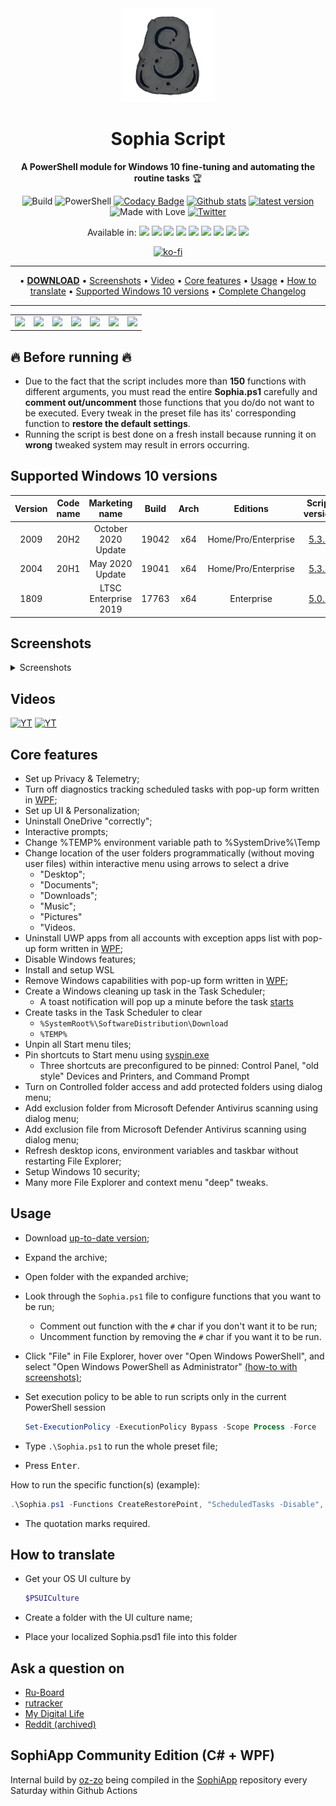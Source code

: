 <div align="center">
	
  <img alt="Sophia Script logo" src="./img/Sophia.png" width="150px"/>
  
  <h1>Sophia Script</h1>

**A PowerShell module for Windows 10 fine-tuning and automating the routine tasks** :trophy:

![Build](https://github.com/farag2/Windows-10-Sophia-Script/workflows/Build/badge.svg)
![PowerShell](https://img.shields.io/badge/PowerShell%205.1%20&%207.1-Ready-blue.svg?color=5391FE&style=flat&logo=powershell)
[![Codacy Badge](https://app.codacy.com/project/badge/Grade/b1ce4ce852f148a88c47ea33ad172044)](https://www.codacy.com/gh/farag2/Windows-10-Sophia-Script)
[![Github stats](https://img.shields.io/github/downloads/farag2/Windows-10-Setup-Script/total.svg?label=downloads%20%28since%20May%202020%29)](https://github.com/farag2/Windows-10-Sophia-Script/releases)
[![latest version](https://img.shields.io/github/v/release/farag2/Windows-10-Sophia-Script)](https://github.com/farag2/Windows-10-Sophia-Script/releases)
![Made with Love](https://img.shields.io/badge/Made%20with-%E2%9D%A4-red.svg?colorB=11a9f7)
[![Twitter](https://img.shields.io/badge/Logo%20by-teahead-blue?style=flat&logo=Twitter)](https://twitter.com/tea_head_)

Available in: <img src="https://upload.wikimedia.org/wikipedia/commons/a/ae/Flag_of_the_United_Kingdom.svg" height="11px"/> <img src="https://upload.wikimedia.org/wikipedia/commons/f/fa/Flag_of_the_People's_Republic_of_China.svg" height="11px"/> <img src="https://upload.wikimedia.org/wikipedia/commons/b/ba/Flag_of_Germany.svg" height="11px"/>
<img src="https://upload.wikimedia.org/wikipedia/commons/c/c3/Flag_of_France.svg" height="11px"/> <img src="https://upload.wikimedia.org/wikipedia/commons/0/03/Flag_of_Italy.svg" height="11px"/> <img src="https://upload.wikimedia.org/wikipedia/commons/f/f3/Flag_of_Russia.svg" height="11px"/> <img src="https://upload.wikimedia.org/wikipedia/commons/4/49/Flag_of_Ukraine.svg" height="11px"/> <img src="https://upload.wikimedia.org/wikipedia/commons/b/b4/Flag_of_Turkey.svg" height="11px"/> <img src="https://upload.wikimedia.org/wikipedia/commons/9/9a/Flag_of_Spain.svg" height="11px"/>

[![ko-fi](https://www.ko-fi.com/img/githubbutton_sm.svg)](https://ko-fi.com/Q5Q51QUJC)
</div>

<hr>
<p align="center">
	&bull;
	<a href="https://github.com/farag2/Windows-10-Sophia-Script/releases"><b>DOWNLOAD</b></a>
	&bull;
	<a href="#screenshots">Screenshots</a>
	&bull;
	<a href="#sophia-script-in-action">Video</a>
	&bull;
	<a href="#core-features">Core features</a>
	&bull;
	<a href="#usage">Usage</a>
	&bull;
	<a href="#how-to-translate">How to translate</a>
	&bull;
	<a href="#supported-windows-10-versions">Supported Windows 10 versions</a>
	&bull;
	<a href="https://github.com/farag2/Windows-10-Sophia-Script/blob/master/CHANGELOG.md">Complete Changelog</a>
</p>
<hr>

<table>
	<tr>
		<td>
			<a href="https://rutracker.org/forum/viewtopic.php?t=5996011">
				<img src="https://static.t-ru.org/logo/logo-3.svg" height="100px">
			</a>
		</td>
		<td>
			<a href="https://4sysops.com/archives/windows-10-sophia-script-powershell-functions-for-windows-10-fine-tuning-and-automating-routine-configuration-tasks/">
				<img src="https://i.imgur.com/cZ32Hkt.png">
			</a>
		</td>
		<td>
			<a href="https://www.ghacks.net/2020/09/27/windows-10-setup-script-has-a-new-name-and-is-now-easier-to-use/">
				<img src="https://i.imgur.com/K4f8VBo.png">
			</a>
		</td>
		<td>
			<a href="https://www.neowin.net/news/this-windows-10-setup-script-lets-you-fine-tune-around-150-functions-for-new-installs">
				<img src="https://i.imgur.com/5fILFqz.png">
			</a>
		</td>
		<td>
			<a href="https://www.comss.ru/page.php?id=8019">
				<img src="https://cdn.comss.net/img/logo51.png">
			</a>
		</td>
		<td>
			<a href="https://habr.com/en/post/521202">
				<img src="https://i.imgur.com/cXWLr4I.png">
			</a>
		</td>
		<td>
			<a href="https://www.deskmodder.de/blog/2020/09/25/windows-10-sophia-script-windows-10-feintuning-mit-powershell/">
				<img src="https://i.imgur.com/6sAI2wZ.png">
			</a>
		</td>
	</tr>
</table>

## :fire: Before running :fire:

* Due to the fact that the script includes more than **150** functions with different arguments, you must read the entire **Sophia.ps1** carefully and **comment out/uncomment** those functions that you do/do not want to be executed. Every tweak in the preset file has its' corresponding function to **restore the default settings**.
* Running the script is best done on a fresh install because running it on **wrong** tweaked system may result in errors occurring.

## Supported Windows 10 versions

|Version|Code name|   Marketing name   |Build | Arch |      Editions     | Script version |
|:-----:|:-------:|:------------------:|:----:|:----:|:-----------------:|:--------------:|
| 2009  |  20H2   |October 2020 Update |19042 |  x64 |Home/Pro/Enterprise|[5.3.3](https://github.com/farag2/Windows-10-Sophia-Script/releases/latest)|
| 2004  |  20H1   |   May 2020 Update  |19041 |  x64 |Home/Pro/Enterprise|[5.3.3](https://github.com/farag2/Windows-10-Sophia-Script/releases/latest)|
| 1809  |         |LTSC Enterprise 2019|17763 |  x64 |   Enterprise      |[5.0.2](https://github.com/farag2/Windows-10-Sophia-Script/releases/latest)|

## Screenshots

<details>
  <summary>Screenshots</summary>
  
![Image](https://i.imgur.com/5up2HrJ.png)
![Image](https://i.imgur.com/Fuf4CaD.png)
![Image](https://i.imgur.com/qZhFqr3.png)
![Image](https://i.imgur.com/2C3NOke.png)

![Image](https://i.imgur.com/DpV0UJw.png)
</details>

## Videos

[![YT](https://img.youtube.com/vi/8E6OT_QcHaU/1.jpg)](https://youtu.be/8E6OT_QcHaU?t=370)
[![YT](https://img.youtube.com/vi/ZSwj8SrcVPg/1.jpg)](https://youtu.be/ZSwj8SrcVPg)

## Core features

* Set up Privacy & Telemetry;
* Turn off diagnostics tracking scheduled tasks with pop-up form written in [WPF](#Screenshots);
* Set up UI & Personalization;
* Uninstall OneDrive "correctly";
* Interactive prompts;
* Change %TEMP% environment variable path to %SystemDrive%\Temp
* Change location of the user folders programmatically (without moving user files) within interactive menu using arrows to select a drive
  * "Desktop";
  * "Documents";
  * "Downloads";
  * "Music";
  * "Pictures"
  * "Videos.
* Uninstall UWP apps from all accounts with exception apps list with pop-up form written in [WPF](#Screenshots);
* Disable Windows features;
* Install and setup WSL
* Remove Windows capabilities with pop-up form written in [WPF](#Screenshots);
* Create a Windows cleaning up task in the Task Scheduler;
  * A toast notification will pop up a minute before the task [starts](#Screenshots)
* Create tasks in the Task Scheduler to clear
  * `%SystemRoot%\SoftwareDistribution\Download`
  * `%TEMP%`
* Unpin all Start menu tiles;
* Pin shortcuts to Start menu using [syspin.exe](http://www.technosys.net/products/utils/pintotaskbar)
  * Three shortcuts are preconfigured to be pinned: Control Panel, "old style" Devices and Printers, and Command Prompt
* Turn on Controlled folder access and add protected folders using dialog menu;
* Add exclusion folder from Microsoft Defender Antivirus scanning using dialog menu;
* Add exclusion file from Microsoft Defender Antivirus scanning using dialog menu;
* Refresh desktop icons, environment variables and taskbar without restarting File Explorer;
* Setup Windows 10 security;
* Many more File Explorer and context menu "deep" tweaks.

## Usage

* Download [up-to-date version](https://github.com/farag2/Windows-10-Sophia-Script/releases/latest);
* Expand the archive;
* Open folder with the expanded archive;
* Look through the `Sophia.ps1` file to configure functions that you want to be run;
  * Comment out function with the `#` char if you don't want it to be run;
  * Uncomment function by removing the `#` char if you want it to be run.
* Click "File" in File Explorer, hover over "Open Windows PowerShell", and select "Open Windows PowerShell as Administrator" [(how-to with screenshots)](https://www.howtogeek.com/662611/9-ways-to-open-powershell-in-windows-10/);
* Set execution policy to be able to run scripts only in the current PowerShell session

  ```powershell
  Set-ExecutionPolicy -ExecutionPolicy Bypass -Scope Process -Force
  ```

* Type `.\Sophia.ps1` to run the whole preset file;
* Press <kbd>Enter</kbd>.

How to run the specific function(s) (example):

```powershell
.\Sophia.ps1 -Functions CreateRestorePoint, "ScheduledTasks -Disable", "WindowsCapabilities -Disable", Refresh
```

* The quotation marks required.

## How to translate

* Get your OS UI culture by

   ```powershell
   $PSUICulture
   ```

* Create a folder with the UI culture name;
* Place your localized Sophia.psd1 file into this folder

## Ask a question on

* [Ru-Board](http://forum.ru-board.com/topic.cgi?forum=62&topic=30617#15)
* [rutracker](https://rutracker.org/forum/viewtopic.php?t=5996011)
* [My Digital Life](https://forums.mydigitallife.net/threads/powershell-windows-10-sophia-script.81675/)
* [Reddit (archived)](https://www.reddit.com/r/PowerShell/comments/go2n5v/powershell_script_setup_windows_10/)

## SophiApp Community Edition (C# + WPF)

Internal build by [oz-zo](https://github.com/oz-zo) being compiled in the [SophiApp](https://github.com/farag2/SophiApp) repository every Saturday within Github Actions
